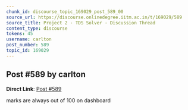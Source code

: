 ```yaml
---
chunk_id: discourse_topic_169029_post_589_00
source_url: https://discourse.onlinedegree.iitm.ac.in/t/169029/589
source_title: Project 2 - TDS Solver - Discussion Thread
content_type: discourse
tokens: 45
username: carlton
post_number: 589
topic_id: 169029
---
```


## Post #589 by carlton

**Direct Link**: [Post #589](https://discourse.onlinedegree.iitm.ac.in/t/169029/589)

marks are always out of 100 on dashboard

